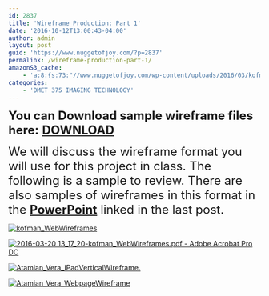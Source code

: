 ```yaml
---
id: 2837
title: 'Wireframe Production: Part 1'
date: '2016-10-12T13:00:43-04:00'
author: admin
layout: post
guid: 'https://www.nuggetofjoy.com/?p=2837'
permalink: /wireframe-production-part-1/
amazonS3_cache:
    - 'a:8:{s:73:"//www.nuggetofjoy.com/wp-content/uploads/2016/03/kofman_WebWireframes.jpg";a:2:{s:2:"id";i:2838;s:11:"source_type";s:13:"media-library";}s:94:"//image-control-storage.s3.amazonaws.com/blog-images/2016/03/27191237/kofman_WebWireframes.jpg";a:2:{s:2:"id";i:2838;s:11:"source_type";s:13:"media-library";}s:118:"//www.nuggetofjoy.com/wp-content/uploads/2016/03/2016-03-20-13_17_20-kofman_WebWireframes.pdf-Adobe-Acrobat-Pro-DC.jpg";a:2:{s:2:"id";i:2839;s:11:"source_type";s:13:"media-library";}s:139:"//image-control-storage.s3.amazonaws.com/blog-images/2016/03/27191235/2016-03-20-13_17_20-kofman_WebWireframes.pdf-Adobe-Acrobat-Pro-DC.jpg";a:2:{s:2:"id";i:2839;s:11:"source_type";s:13:"media-library";}s:88:"//www.nuggetofjoy.com/wp-content/uploads/2016/03/Atamian_Vera_iPadVerticalWireframe..jpg";a:2:{s:2:"id";i:2840;s:11:"source_type";s:13:"media-library";}s:109:"//image-control-storage.s3.amazonaws.com/blog-images/2016/03/27191232/Atamian_Vera_iPadVerticalWireframe..jpg";a:2:{s:2:"id";i:2840;s:11:"source_type";s:13:"media-library";}s:82:"//www.nuggetofjoy.com/wp-content/uploads/2016/03/Atamian_Vera_WebpageWireframe.jpg";a:2:{s:2:"id";i:2841;s:11:"source_type";s:13:"media-library";}s:103:"//image-control-storage.s3.amazonaws.com/blog-images/2016/03/27191230/Atamian_Vera_WebpageWireframe.jpg";a:2:{s:2:"id";i:2841;s:11:"source_type";s:13:"media-library";}}'
categories:
    - 'DMET 375 IMAGING TECHNOLOGY'
---
```


<span style="font-size: 18pt;">**You can Download sample wireframe files here:** **[DOWNLOAD](https://www.dropbox.com/s/2uvuapxj55h5nn8/wireframe_examples_esu.zip?dl=0)**</span>

<span style="font-size: 18pt;">We will discuss the wireframe format you will use for this project in class. The following is a sample to review. There are also samples of wireframes in this format in the **[PowerPoint](https://www.dropbox.com/s/s6kjcrdfisvbpoz/wireframe_v9.pptx?dl=0)** linked in the last post.</span>

[![kofman_WebWireframes](https://image-control-storage.s3.amazonaws.com/blog-images/2016/03/27191237/kofman_WebWireframes.jpg)](https://image-control-storage.s3.amazonaws.com/blog-images/2016/03/27191237/kofman_WebWireframes.jpg)

[![2016-03-20 13_17_20-kofman_WebWireframes.pdf - Adobe Acrobat Pro DC](https://image-control-storage.s3.amazonaws.com/blog-images/2016/03/27191235/2016-03-20-13_17_20-kofman_WebWireframes.pdf-Adobe-Acrobat-Pro-DC.jpg)](https://image-control-storage.s3.amazonaws.com/blog-images/2016/03/27191235/2016-03-20-13_17_20-kofman_WebWireframes.pdf-Adobe-Acrobat-Pro-DC.jpg)

[![Atamian_Vera_iPadVerticalWireframe.](https://image-control-storage.s3.amazonaws.com/blog-images/2016/03/27191232/Atamian_Vera_iPadVerticalWireframe..jpg)](https://image-control-storage.s3.amazonaws.com/blog-images/2016/03/27191232/Atamian_Vera_iPadVerticalWireframe..jpg)

[![Atamian_Vera_WebpageWireframe](https://image-control-storage.s3.amazonaws.com/blog-images/2016/03/27191230/Atamian_Vera_WebpageWireframe.jpg)](https://image-control-storage.s3.amazonaws.com/blog-images/2016/03/27191230/Atamian_Vera_WebpageWireframe.jpg)